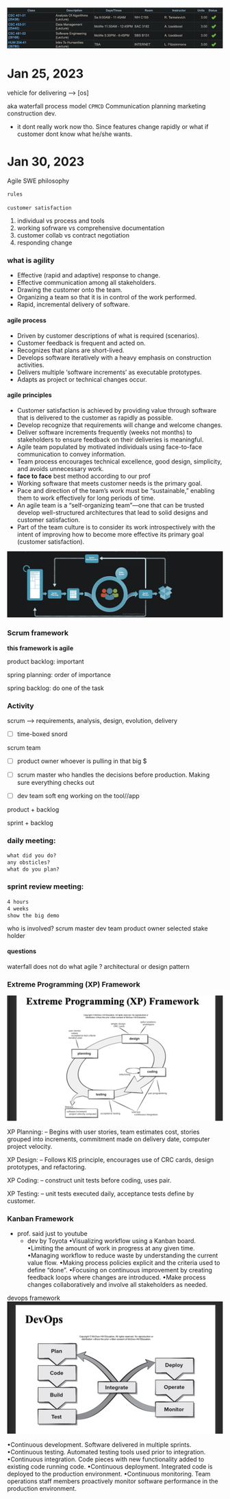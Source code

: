 ![](../z/spring-2023-schedule.png)

# Jan 25, 2023

vehicle for delivering --> [os]

aka waterfall process model
`CPMCD`
Communication 
planning
marketing
construction 
dev.

- it dont really work now tho. Since features change rapidly or what if customer dont know what he/she wants.




# Jan 30, 2023

Agile SWE 
	philosophy 

	rules

	customer satisfaction 

1. individual vs process and tools 
2. working sofrware vs comprehensive documentation 
3. customer collab vs contract negotiation
4. responding change



### what is agility
- Effective (rapid and adaptive) response to change.
- Effective communication among all stakeholders.
- Drawing the customer onto the team.
- Organizing a team so that it is in control of the work performed.
- Rapid, incremental delivery of software.


#### agile process
- Driven by customer descriptions of what is required (scenarios).
- Customer feedback is frequent and acted on.
- Recognizes that plans are short-lived.
- Develops software iteratively with a heavy emphasis on construction activities.
- Delivers multiple ‘software increments’ as executable prototypes.
- Adapts as project or technical changes occur.


#### agile principles
- Customer satisfaction is achieved by providing value through software that is delivered to the customer as rapidly as possible.
- Develop recognize that requirements will change and welcome changes.
- Deliver software increments frequently (weeks not months) to stakeholders to ensure feedback on their deliveries is meaningful.
- Agile team populated by motivated individuals using face-to-face communication to convey information.
- Team process encourages technical excellence, good design, simplicity, and avoids unnecessary work.
- **face to face** best method according  to our prof
- Working software that meets customer needs is the primary goal.
- Pace and direction of the team’s work must be “sustainable,” enabling them to work effectively for long periods of time.
- An agile team is a “self-organizing team”—one that can be trusted develop well-structured architectures that lead to solid designs and customer satisfaction.
- Part of the team culture is to consider its work introspectively with the intent of improving how to become more effective its primary goal (customer satisfaction).



![](z/aharo24%202023-01-30%20at%205.59.59%20PM.png)

### Scrum framework
**this framework is agile**

product backlog:
	important

spring planning:
	order of importance 

spring backlog:
	do one of the task 


### Activity 
scrum --> requirements, analysis, design, evolution, delivery

- [ ] time-boxed
snord 


scrum team
- [ ] product owner 
whoever is pulling in that big $ 

- [ ] scrum master
who handles the decisions before production. Making sure everything checks out

- [ ] dev team
soft eng working on the tool//app

product + backlog

sprint + backlog

### daily meeting:
	what did you do?
	any obsticles?
	what do you plan? 
	

### sprint review meeting:
	4 hours
	4 weeks
	show the big demo

who is involved?
	scrum master
	dev team
	product owner 
	selected stake holder
	




#### questions
waterfall does not do what agile ? 
architectural or design
pattern



### Extreme Programming (XP) Framework
![](z/aharo24%202023-01-30%20at%206.16.46%20PM.png)

XP Planning:
– Begins with user stories, team estimates cost, stories grouped into increments, commitment made on delivery date, computer project velocity.

XP Design:
– Follows KIS principle, encourages use of CRC cards, design prototypes, and refactoring.

XP Coding:
– construct unit tests before coding, uses pair.

XP Testing:
– unit tests executed daily, acceptance tests define by customer.


### Kanban Framework
- prof. said just to youtube 
	- dev by Toyota
•Visualizing workflow using a Kanban board.
•Limiting the amount of work in progress at any given time.
•Managing workflow to reduce waste by understanding the current value flow.
•Making process policies explicit and the criteria used to define “done”.
•Focusing on continuous improvement by creating feedback loops where changes are introduced.
•Make process changes collaboratively and involve all stakeholders as needed.


devops framework
![](z/aharo24%202023-01-30%20at%206.29.18%20PM.png)


•Continuous development. Software delivered in multiple sprints.
•Continuous testing. Automated testing tools used prior to integration.
•Continuous integration. Code pieces with new functionality added to existing code running code.
•Continuous deployment. Integrated code is deployed to the production environment.
•Continuous monitoring. Team operations staff members proactively monitor software performance in the production environment.




